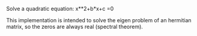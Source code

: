 Solve a quadratic equation:
    x**2+b*x+c =0       

This implementation is intended to solve the eigen problem of an hermitian
matrix, so the zeros are always real (spectral theorem).
